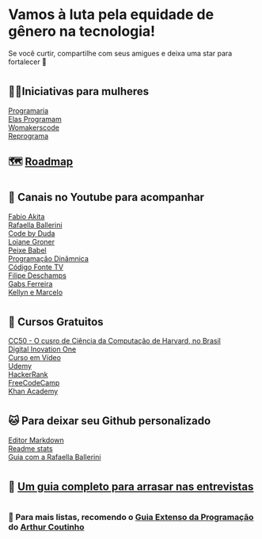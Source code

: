 # Vamos à luta pela equidade de gênero na tecnologia! 


Se você curtir, compartilhe com seus amigues e deixa uma star para fortalecer 💟

#

 ## 👩‍💻Iniciativas para mulheres
 
 [Programaria](https://www.programaria.org/) <br>
 [Elas Programam](https://elasprogramam.com.br/#/) <br>
 [Womakerscode](https://womakerscode.org/) <br>
 [Reprograma](https://reprograma.com.br/) <br>
 
 
 ## 🗺️ [Roadmap](https://roadmap.sh/)
 
 #
 
## 🔔 Canais no Youtube para acompanhar
 
 [Fabio Akita](https://www.youtube.com/c/FabioAkita1990) <br>
 [Rafaella Ballerini](https://www.youtube.com/channel/UC_-uuuZbY0AAt9CViNzvc-Q) <br>
 [Code by Duda](https://www.youtube.com/c/CodeByDuda) <br>
 [Loiane Groner](https://www.youtube.com/c/loianegroner) <br>
 [Peixe Babel](https://www.youtube.com/c/PeixeBabel) <br>
 [Programação Dinâmnica](https://www.youtube.com/c/Programa%C3%A7%C3%A3oDin%C3%A2mica) <br>
 [Código Fonte TV](https://www.youtube.com/c/codigofontetv) <br>
 [Filipe Deschamps](https://www.youtube.com/c/FilipeDeschamps) <br>
 [Gabs Ferreira](https://www.youtube.com/c/GabsFerreira) <br>
 [Kellyn e Marcelo](https://www.youtube.com/c/KellyneMarcelo) <br>
 
 #
 
 ## 📝 Cursos Gratuitos
 
 [CC50 - O cusro de Ciência da Computação de Harvard, no Brasil](https://cc50.estudarfora.org.br/) <br>
 [Digital Inovation One](https://digitalinnovation.one/) <br>
 [Curso em Vídeo](https://www.cursoemvideo.com/) <br>
 [Udemy](https://www.udemy.com/courses/development/?price=price-free&sort=popularity) <br>
 [HackerRank](https://www.hackerrank.com/) <br>
 [FreeCodeCamp](https://www.freecodecamp.org/) <br>
 [Khan Academy](https://pt.khanacademy.org/) <br>
 
 #
 
 ## 🐱 Para deixar seu Github personalizado
 
 [Editor Markdown](https://stackedit.io/) <br>
 [Readme stats](https://github.com/anuraghazra/github-readme-stats) <br>
 [Guia com a Rafaella Ballerini](https://www.youtube.com/watch?v=TsaLQAetPLU&list=PLhkO7OMKgT_rqwGYldqcFxyN4yjFgmDh8&index=4&ab_channel=RafaellaBallerini) <br>
 
#

## 💼 [Um guia completo para arrasar nas entrevistas](https://github.com/DopplerHQ/awesome-interview-questions) <br> 

#

### 🔗 Para mais listas, recomendo o [Guia Extenso da Programação](https://github.com/arthurspk/guiadevbrasil) do [Arthur Coutinho](https://github.com/arthurspk) <br>
 
 
 
 
 
 
 





